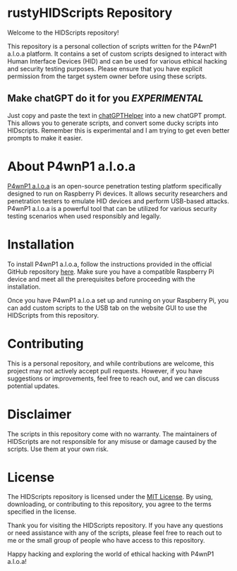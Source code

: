 # rustyHIDScripts Repository

Welcome to the HIDScripts repository!

This repository is a personal collection of scripts written for the P4wnP1 a.l.o.a platform. It contains a set of custom scripts designed to interact with Human Interface Devices (HID) and can be used for various ethical hacking and security testing purposes. Please ensure that you have explicit permission from the target system owner before using these scripts.

## Make chatGPT do it for you *EXPERIMENTAL*
Just copy and paste the text in [chatGPTHelper](/chatGPTHelper.txt) into a new chatGPT prompt. This allows you to generate scripts, and convert some ducky scripts into HIDscripts. Remember this is experimental and I am trying to get even better prompts to make it easier.

# About P4wnP1 a.l.o.a
[P4wnP1 a.l.o.a](https://github.com/RoganDawes/P4wnP1_aloa) is an open-source penetration testing platform specifically designed to run on Raspberry Pi devices. It allows security researchers and penetration testers to emulate HID devices and perform USB-based attacks. P4wnP1 a.l.o.a is a powerful tool that can be utilized for various security testing scenarios when used responsibly and legally.

# Installation
To install P4wnP1 a.l.o.a, follow the instructions provided in the official GitHub repository [here](https://github.com/RoganDawes/P4wnP1_aloa). Make sure you have a compatible Raspberry Pi device and meet all the prerequisites before proceeding with the installation.

Once you have P4wnP1 a.l.o.a set up and running on your Raspberry Pi, you can add custom scripts to the USB tab on the website GUI to use the HIDScripts from this repository.

# Contributing
This is a personal repository, and while contributions are welcome, this project may not actively accept pull requests. However, if you have suggestions or improvements, feel free to reach out, and we can discuss potential updates.

# Disclaimer
The scripts in this repository come with no warranty. The maintainers of HIDScripts are not responsible for any misuse or damage caused by the scripts. Use them at your own risk.

# License
The HIDScripts repository is licensed under the [MIT License](https://github.com/git/git-scm.com/blob/main/MIT-LICENSE.txt). By using, downloading, or contributing to this repository, you agree to the terms specified in the license.

Thank you for visiting the HIDScripts repository. If you have any questions or need assistance with any of the scripts, please feel free to reach out to me or the small group of people who have access to this repository.

Happy hacking and exploring the world of ethical hacking with P4wnP1 a.l.o.a!
